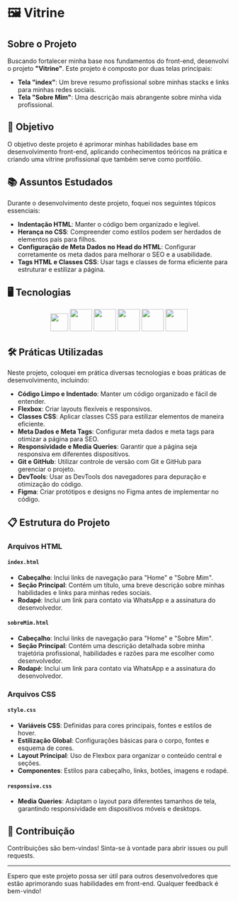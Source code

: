 # 🖼️ Vitrine

## Sobre o Projeto

Buscando fortalecer minha base nos fundamentos do front-end, desenvolvi o projeto **"Vitrine"**. Este projeto é composto por duas telas principais:

- **Tela "index"**: Um breve resumo profissional sobre minhas stacks e links para minhas redes sociais.
- **Tela "Sobre Mim"**: Uma descrição mais abrangente sobre minha vida profissional.

## 🎯 Objetivo

O objetivo deste projeto é aprimorar minhas habilidades base em desenvolvimento front-end, aplicando conhecimentos teóricos na prática e criando uma vitrine profissional que também serve como portfólio.

## 📚 Assuntos Estudados

Durante o desenvolvimento deste projeto, foquei nos seguintes tópicos essenciais:

- **Indentação HTML**: Manter o código bem organizado e legível.
- **Herança no CSS**: Compreender como estilos podem ser herdados de elementos pais para filhos.
- **Configuração de Meta Dados no Head do HTML**: Configurar corretamente os meta dados para melhorar o SEO e a usabilidade.
- **Tags HTML e Classes CSS**: Usar tags e classes de forma eficiente para estruturar e estilizar a página.

## 🖥️ Tecnologias 
  <div align="center">
    <img src="https://cdn.jsdelivr.net/gh/devicons/devicon@latest/icons/vscode/vscode-original.svg" height="40" />
    <img src="https://cdn.jsdelivr.net/gh/devicons/devicon@latest/icons/html5/html5-original-wordmark.svg" height="50"/>
    <img src="https://cdn.jsdelivr.net/gh/devicons/devicon@latest/icons/css3/css3-original-wordmark.svg" height="50"/>
    <img src="https://cdn.jsdelivr.net/gh/devicons/devicon@latest/icons/figma/figma-original.svg" height="50"/>
    <img src="https://cdn.jsdelivr.net/gh/devicons/devicon@latest/icons/github/github-original.svg" height="50"/>
    <img src="https://cdn.jsdelivr.net/gh/devicons/devicon@latest/icons/git/git-original.svg" height="50"/>
  </div>
          
  
## 🛠️ Práticas Utilizadas
Neste projeto, coloquei em prática diversas tecnologias e boas práticas de desenvolvimento, incluindo:

- **Código Limpo e Indentado**: Manter um código organizado e fácil de entender.
- **Flexbox**: Criar layouts flexíveis e responsivos.
- **Classes CSS**: Aplicar classes CSS para estilizar elementos de maneira eficiente.
- **Meta Dados e Meta Tags**: Configurar meta dados e meta tags para otimizar a página para SEO.
- **Responsividade e Media Queries**: Garantir que a página seja responsiva em diferentes dispositivos.
- **Git e GitHub**: Utilizar controle de versão com Git e GitHub para gerenciar o projeto.
- **DevTools**: Usar as DevTools dos navegadores para depuração e otimização do código.
- **Figma**: Criar protótipos e designs no Figma antes de implementar no código.

## 📋 Estrutura do Projeto

### Arquivos HTML

#### `index.html`

- **Cabeçalho**: Inclui links de navegação para "Home" e "Sobre Mim".
- **Seção Principal**: Contém um título, uma breve descrição sobre minhas habilidades e links para minhas redes sociais.
- **Rodapé**: Inclui um link para contato via WhatsApp e a assinatura do desenvolvedor.

#### `sobreMim.html`

- **Cabeçalho**: Inclui links de navegação para "Home" e "Sobre Mim".
- **Seção Principal**: Contém uma descrição detalhada sobre minha trajetória profissional, habilidades e razões para me escolher como desenvolvedor.
- **Rodapé**: Inclui um link para contato via WhatsApp e a assinatura do desenvolvedor.

### Arquivos CSS

#### `style.css`

- **Variáveis CSS**: Definidas para cores principais, fontes e estilos de hover.
- **Estilização Global**: Configurações básicas para o corpo, fontes e esquema de cores.
- **Layout Principal**: Uso de Flexbox para organizar o conteúdo central e seções.
- **Componentes**: Estilos para cabeçalho, links, botões, imagens e rodapé.

#### `responsive.css`

- **Media Queries**: Adaptam o layout para diferentes tamanhos de tela, garantindo responsividade em dispositivos móveis e desktops.

## 🤝 Contribuição

Contribuições são bem-vindas! Sinta-se à vontade para abrir issues ou pull requests.

---

Espero que este projeto possa ser útil para outros desenvolvedores que estão aprimorando suas habilidades em front-end. Qualquer feedback é bem-vindo!

  
